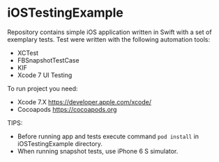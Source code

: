 # iOSTestingExample

Repository contains simple iOS application written in Swift with a set of exemplary tests. Test were written with the following automation tools:
- XCTest
- FBSnapshotTestCase
- KIF
- Xcode 7 UI Testing

To run project you need: 
- Xcode 7.X https://developer.apple.com/xcode/
- Cocoapods https://cocoapods.org

TIPS:
- Before running app and tests execute command `pod install` in iOSTestingExample directory. 
- When running snapshot tests, use iPhone 6 S simulator.
